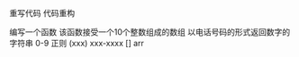 <!--
 * @Author: Zzceaon
 * @Date: 2020-07-04 11:33:38
 * @LastEditTime: 2020-07-04 15:28:28
 * @LastEditors: Please set LastEditors
 * @Description: In User Settings Edit
 * @FilePath: \Course\codewars\phone\README.md
--> 
重写代码 代码重构

编写一个函数 该函数接受一个10个整数组成的数组
以电话号码的形式返回数字的字符串
0-9
正则
(xxx) xxx-xxxx
[]
arr